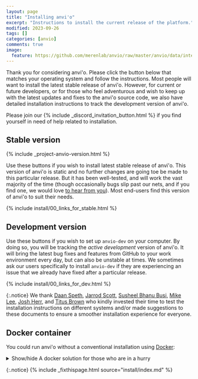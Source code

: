 ```yaml
---
layout: page
title: "Installing anvi'o"
excerpt: "Instructions to install the current release of the platform."
modified: 2023-09-26
tags: []
categories: [anvio]
comments: true
image:
  feature: https://github.com/merenlab/anvio/raw/master/anvio/data/interactive/images/logo.png
---
```


Thank you for considering anvi'o. Please click the button below that matches your operating system and follow the instructions. Most people will want to install the latest stable release of anvi'o. However, for current or future developers, or for those who feel adventurous and wish to keep up with the latest updates and fixes to the anvi'o source code, we also have detailed installation instructions to track the development version of anvi'o.

Please join our {% include _discord_invitation_button.html %} if you find yourself in need of help related to installation.

## Stable version

{% include _project-anvio-version.html %}

Use these buttons if you wish to install latest stable release of anvi'o. This version of anvi'o is static and no further changes are going toe be made to this particular release. But it has been well-tested, and will work the vast majority of the time (though occasionally bugs slip past our nets, and if you find one, we would love [to hear from you](https://github.com/merenlab/anvio/issues/new/choose)). Most end-users find this version of anvi'o to suit their needs.

{% include install/00_links_for_stable.html %}

## Development version

Use these buttons if you wish to set up `anvio-dev` on your computer. By doing so, you will be tracking the _active development_ version of anvi'o. It will bring the latest bug fixes and features from GitHub to your work environment every day, but can also be unstable at times. We sometimes ask our users specifically to install `anvio-dev` if they are experiencing an issue that we already have fixed after a particular release.

{% include install/00_links_for_dev.html %}

{:.notice}
We thank [Daan Speth](https://twitter.com/daanspeth), [Jarrod Scott](https://orcid.org/0000-0001-9863-1318), [Susheel Bhanu Busi](https://scholar.google.com/citations?user=U0g3IzQAAAAJ&hl=en), [Mike Lee](https://twitter.com/AstrobioMike), [Josh Herr](http://joshuaherr.com/), and [Titus Brown](https://scholar.google.com/citations?user=O4rYanMAAAAJ) who kindly invested their time to test the installation instructions on different systems and/or made suggestions to these documents to ensure a smoother installation experience for everyone.

## Docker container

You could run anvi'o without a conventional installation using [Docker](https://www.docker.com/):

<details markdown="1"><summary>Show/hide A docker solution for those who are in a hurry</summary>

We do recommend you to install anvi'o on your system, but **if you just want to run anvi'o without any installation**, you can actually do it within minutes using [docker](https://docs.docker.com/get-docker/).

The docker solution is very simple, guaranteed to work, and very effective to do quick analyses or visualize anvi'o data currencies from others without having to install anything. A more detailed article on how to run anvi'o in docker [is here](https://merenlab.org/2015/08/22/docker-image-for-anvio/), but here is a brief set of steps.

Assuming you have docker installed and running on your computer, first pull the container:

``` bash
docker pull meren/anvio:7
```

{:.notice}
Instead of the version number shown above, you can use ANY version number listed on [this Docker Hub page](https://hub.docker.com/r/meren/anvio/tags).

This step will take a few minutes and require about 15Gb of disk space. Once it is done, you can run it the following way:

```
docker run --rm -it -v `pwd`:`pwd` -w `pwd` -p 8080:8080 meren/anvio:7
```

And that's it! You are now in a virtual environment that runs anvi'o. You can exit this environment by pressing `CTRL+D`.

{:.warning}
If you wish to do resource demanding analyses, don't forget to increase the CPU and memory resources allocated for anvi'o using the docker Preferences menu.

If you at some point want to remove all containers and reclaim all the storage space, you can run this after exiting all containers:

```
docker system prune --force -a
```
</details>


{:.notice}
{% include _fixthispage.html source="install/index.md" %}
